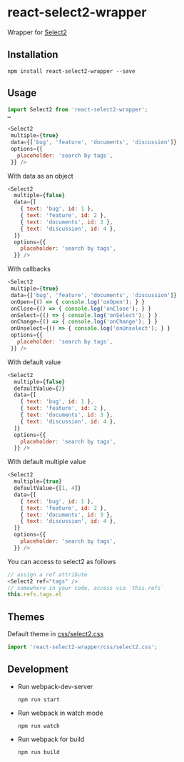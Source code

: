 # react-select2-wrapper

Wrapper for [Select2](https://select2.github.io/)

## Installation

```
npm install react-select2-wrapper --save
```

## Usage

```js
import Select2 from 'react-select2-wrapper';
…

<Select2
 multiple={true}
 data={['bug', 'feature', 'documents', 'discussion']}
 options={{
   placeholder: 'search by tags',
 }} />
```

With data as an object
```js
<Select2
  multiple={false}
  data={[
    { text: 'bug', id: 1 },
    { text: 'feature', id: 2 },
    { text: 'documents', id: 3 },
    { text: 'discussion', id: 4 },
  ]}
  options={{
    placeholder: 'search by tags',
  }} />
```

With callbacks
```js
<Select2
 multiple={true}
 data={['bug', 'feature', 'documents', 'discussion']}
 onOpen={() => { console.log('onOpen'); } }
 onClose={() => { console.log('onClose'); } }
 onSelect={() => { console.log('onSelect'); } }
 onChange={() => { console.log('onChange'); } }
 onUnselect={() => { console.log('onUnselect'); } }
 options={{
   placeholder: 'search by tags',
 }} />
```

With default value
```js
<Select2
  multiple={false}
  defaultValue={2}
  data={[
    { text: 'bug', id: 1 },
    { text: 'feature', id: 2 },
    { text: 'documents', id: 3 },
    { text: 'discussion', id: 4 },
  ]}
  options={{
    placeholder: 'search by tags',
  }} />
```

With default multiple value

```js
<Select2
  multiple={true}
  defaultValue={[1, 4]}
  data={[
    { text: 'bug', id: 1 },
    { text: 'feature', id: 2 },
    { text: 'documents', id: 3 },
    { text: 'discussion', id: 4 },
  ]}
  options={{
    placeholder: 'search by tags',
  }} />
```

You can access to select2 as follows
```js
// assign a ref attribute
<Select2 ref="tags" />
// somewhere in your code, access via `this.refs`
this.refs.tags.el
```

## Themes

Default theme in [css/select2.css](css/select2.css)

```js
import 'react-select2-wrapper/css/select2.css';
```

## Development

- Run webpack-dev-server
  ```
  npm run start
  ```

- Run webpack in watch mode
  ```
  npm run watch
  ```

- Run webpack for build
  ```
  npm run build
  ```
